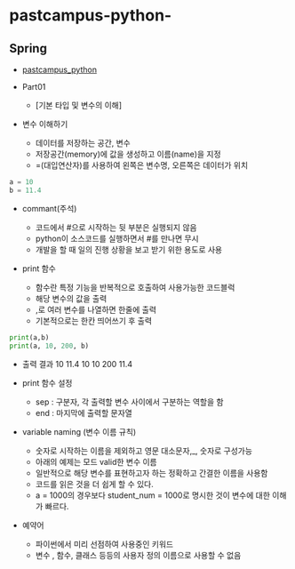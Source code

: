 # pastcampus-python-

## Spring
* [pastcampus_python](https://github.com/Kuminchang/pastcampus-python-)

* Part01
  * [기본 타입 및 변수의 이해]


* 변수 이해하기
  * 데이터를 저장하는 공간, 변수
  * 저장공간(memory)에 값을 생성하고 이름(name)을 지정
  * =(대입연산자)를 사용하여 왼쪽은 변수명, 오른쪽은 데이터가 위치

 ```python
 a = 10
 b = 11.4
 ```

* commant(주석)
  * 코드에서 #으로 시작하는 뒷 부분은 실행되지 않음
  * python이 소스코드를 실행하면서 #를 만나면 무시
  * 개발을 할 때 일의 진행 상황을 보고 받기 위한 용도로 사용

* print 함수
  * 함수란 특정 기능을 반복적으로 호출하여 사용가능한 코드블럭
  * 해당 변수의 값을 출력
  * ,로 여러 변수를 나열하면 한줄에 출력
  * 기본적으로는 한칸 띄어쓰기 후 출력

```python
print(a,b)
print(a, 10, 200, b)
```

* 출력 결과  10 11.4
            10 10 200 11.4

* print 함수 설정
  * sep : 구분자, 각 출력할 변수 사이에서 구분하는 역할을 함
  * end : 마지막에 출력할 문자열

* variable naming (변수 이름 규칙)
  * 숫자로 시작하는 이름을 제외하고 영문 대소문자,_, 숫자로 구성가능
  * 아래의 예제는 모드 valid한 변수 이름
  * 일반적으로 해당 변수를 표현하고자 하는 정확하고 간결한 이름을 사용함
  * 코드를 읽은 것을 더 쉽게 할 수 있다.
  * a = 1000의 경우보다 student_num = 1000로 명시한 것이 변수에 대한 이해가 빠르다.

* 예약어
  * 파이썬에서 미리 선점하여 사용중인 키워드
  * 변수 , 함수, 클래스 등등의 사용자 정의 이름으로 사용할 수 없음
      
    
